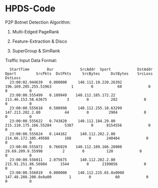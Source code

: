 HPDS-Code
=========

P2P Botnet Detection Algorithm:

1. Multi-Edged PageRank

2. Feature-Extraction & Disco

3. SuperGroup & SimRank


Traffic Input Data Format:

      StartTime        Dur            SrcAddr  Sport            DstAddr  Dport         SrcPkts  DstPkts     SrcBytes     DstBytes    SrcLoss    DstLoss 
      23:00:02.944639   0.000000     140.112.10.220.26392     196.169.205.255.51963         1        0           60            0          0          0
      23:00:00.555499   0.109949    140.112.185.172.22          213.46.153.58.63675         3        0          282            0          0          0
      23:00:00.555618   0.508998     140.112.255.10.63299       147.213.202.2.80           44        0         2904            0          0          0
      23:00:00.555622   0.743820     140.112.184.29.80        215.110.175.166.55284      5387        0      8154556            0          0          0
      23:00:00.555624   0.144162      140.112.202.2.80         214.66.172.105.49588       168        0       240464            0          0          0
      23:00:00.555872   0.766929    140.112.189.166.28900         29.69.209.9.55998         2        0          120            0          0          0
      23:00:00.556011   2.075675      140.112.202.2.80          215.91.251.86.56984      1544        0      2199056            0          0          0
      23:00:00.556019   0.000000     140.112.215.65.0x0008     147.48.208.200.0x0a00        1        0           60            0          0          0

